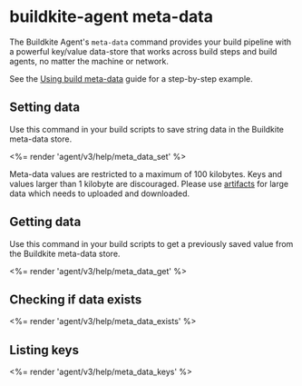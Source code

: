 # buildkite-agent meta-data

The Buildkite Agent's `meta-data` command provides your build pipeline with a powerful key/value data-store that works across build steps and build agents, no matter the machine or network.

See the [Using build meta-data](/docs/pipelines/configure/build-meta-data) guide for a step-by-step example.

## Setting data

Use this command in your build scripts to save string data in the Buildkite meta-data store.

<%= render 'agent/v3/help/meta_data_set' %>

Meta-data values are restricted to a maximum of 100 kilobytes. Keys and values larger than 1 kilobyte are discouraged. Please use [artifacts](/docs/agent/v3/cli-artifact) for large data which needs to uploaded and downloaded.

## Getting data

Use this command in your build scripts to get a previously saved value from the Buildkite meta-data store.

<%= render 'agent/v3/help/meta_data_get' %>

## Checking if data exists

<%= render 'agent/v3/help/meta_data_exists' %>

## Listing keys

<%= render 'agent/v3/help/meta_data_keys' %>
